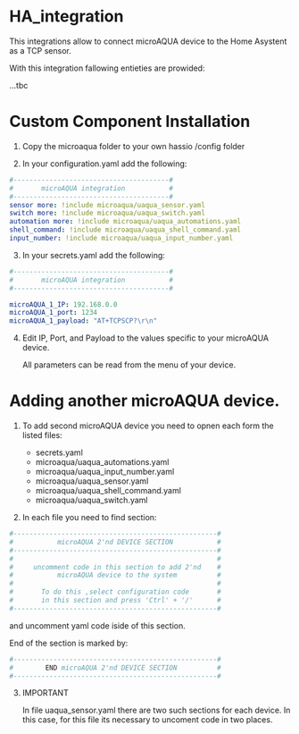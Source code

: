 # HA_integration
This integrations allow to connect microAQUA device to the Home Asystent as a TCP sensor.
 
With this integration fallowing entieties are prowided: 

...tbc

# Custom Component Installation
  1. Copy the microaqua folder to your own hassio /config folder
  
  3. In your configuration.yaml add the following:
   ```yaml
   #---------------------------------------#
   #       microAQUA integration           #
   #---------------------------------------#
   sensor more: !include microaqua/uaqua_sensor.yaml
   switch more: !include microaqua/uaqua_switch.yaml
   automation more: !include microaqua/uaqua_automations.yaml
   shell_command: !include microaqua/uaqua_shell_command.yaml
   input_number: !include microaqua/uaqua_input_number.yaml
   ```
  3. In your secrets.yaml add the following:
  ```yaml
  #---------------------------------------#
  #       microAQUA integration           #
  #---------------------------------------#

  microAQUA_1_IP: 192.168.0.0
  microAQUA_1_port: 1234
  microAQUA_1_payload: "AT+TCPSCP?\r\n"
  ```
  4. Edit IP, Port, and Payload to the values specific to your microAQUA device.
      
      All parameters can be read from the menu of your device.
      
      
 # Adding another microAQUA device.   
 
 1. To add second microAQUA device you need to opnen each form the listed files: 
    - secrets.yaml
    - microaqua/uaqua_automations.yaml
    - microaqua/uaqua_input_number.yaml
    - microaqua/uaqua_sensor.yaml
    - microaqua/uaqua_shell_command.yaml
    - microaqua/uaqua_switch.yaml
    
 2. In each file you need to find section: 
 ```yaml
#---------------------------------------------------#
#           microAQUA 2'nd DEVICE SECTION           #
#---------------------------------------------------#
#                                                   #
#     uncomment code in this section to add 2'nd    #
#           microAQUA device to the system          #
#                                                   #
#       To do this ,select configuration code       #
#       in this section and press 'Ctrl' + '/'      #
#---------------------------------------------------#
  ```
  and uncomment yaml code iside of this section.
 
  End of the section is marked by:
 ```yaml
#---------------------------------------------------#
#        END microAQUA 2'nd DEVICE SECTION          #
#---------------------------------------------------#
  ```
3. IMPORTANT

   In file uaqua_sensor.yaml there are two such sections for each device. 
   In this case, for this file its necessary to uncoment code in two places.
 
  
    
    
